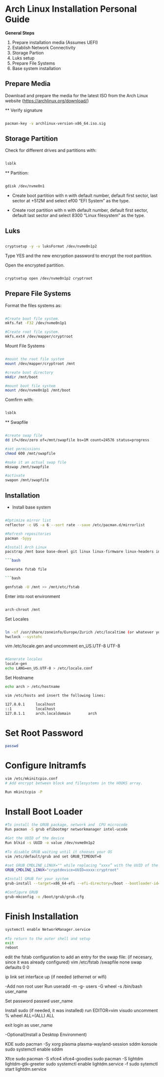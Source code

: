 # Arch Linux Installation Personal Guide

**General Steps**

1. Prepare installation media (Assumes UEFI)
2. Establish Network Connectivity
3. Storage Partion
4. Luks setup
5. Prepare File Systems
5. Base system installation

## Prepare Media 

Download and prepare the media for the latest ISO from the Arch Linux website (https://archlinux.org/download/)

** Verify signature

```bash

pacman-key -v archlinux-version-x86_64.iso.sig

```

## Storage Partition

Check for different drives and partitions with:

```bash

lsblk

```

** Partition:

```bash

gdisk /dev/nvme0n1

```

* Create boot partition with n with default number, default first sector, last sector at +512M and select ef00 “EFI System” as the type.

* Create root partition with n with default number, default first sector, default last sector 
and select 8300 “Linux filesystem” as the type.

## Luks

```bash

cryptsetup -y -v luksFormat /dev/nvme0n1p2

```
Type YES and the new encryption password to encrypt the root partition.

Open the encrypted partition.

```bash

cryptsetup open /dev/nvme0n1p2 cryptroot

```

## Prepare File Systems

Format the files systems as:

```bash

#Create boot file system.
mkfs.fat -F32 /dev/nvme0n1p1

#Create root file system.
mkfs.ext4 /dev/mapper/cryptroot

```

Mount File Systems

```bash

#mount the root file system
mount /dev/mapper/cryptroot /mnt

#create boot directory
mkdir /mnt/boot

#mount boot file system
mount /dev/nvme0n1p1 /mnt/boot
```
Comfirm with:

```bash 

lsblk

```

** Swapfile

```bash

#create swap file
dd if=/dev/zero of=/mnt/swapfile bs=1M count=24576 status=progress

#set permissions
chmod 600 /mnt/swapfile

#make it an actual swap file
mkswap /mnt/swapfile

#activate
swapon /mnt/swapfile

```

## Installation

* Install base system

```bash

#Optimize mirror list
reflector -c US -a 6 --sort rate --save /etc/pacman.d/mirrorlist

#Refresh repositories
pacman -Syyy

#Install Arch Linux
pacstrap /mnt base base-devel git linux linux-firmware linux-headers intel-ucode mkinitcpio lvm2 neovim  

```bash

Generate fstab file

```bash

genfstab -U /mnt >> /mnt/etc/fstab

```

Enter into root environment

```bash

arch-chroot /mnt

```

Set Locales

```bash

ln -sf /usr/share/zoneinfo/Europe/Zurich /etc/localtime (or whatever your timezone is) to set your time zone
hwclock --systohc
```

vim /etc/locale.gen and uncomment en_US.UTF-8 UTF-8

```bash

#Generate locales
locale-gen
echo LANG=en_US.UTF-8 > /etc/locale.conf

```

Set Hostname

```bash
echo arch > /etc/hostname

vim /etc/hosts and insert the following lines:

127.0.0.1     localhost
::1           localhost
127.0.1.1     arch.localdomain        arch

```

# Set Root Password

```bash
passwd
```

# Configure Initramfs

```bash
vim /etc/mkinitcpio.conf 
# Add encrypt between block and filesystems in the HOOKS array.

Run mkinitcpio -P
```

# Install Boot Loader

```bash
#To install the GRUB package, network and  CPU microcode
Run pacman -S grub efibootmgr networkmanager intel-ucode
 
#Get the UUID of the device
Run blkid -s UUID -o value /dev/nvme0n1p2
 
#To disable GRUB waiting until it chooses your OS  
vim /etc/default/grub and set GRUB_TIMEOUT=0

#set GRUB_CMDLINE_LINUX="" while replacing “xxxx” with the UUID of the nvme0n1p2 device to tell GRUB about our encrypted file system
GRUB_CMDLINE_LINUX="cryptdevice=UUID=xxxx:cryptroot"
 
#Install GRUB for your system
grub-install --target=x86_64-efi --efi-directory=/boot --bootloader-id=GRUB

#Configure GRUB
grub-mkconfig -o /boot/grub/grub.cfg
```
# Finish Installation

```bash
systemctl enable NetworkManager.service
 
#To return to the outer shell and setup
exit
reboot
```

edit the fstab configuration to add an entry for the swap file: (if necesary, since it was already configured)
vim /etc/fstab
/swapfile none swap defaults 0 0 

ip link set interface up (if needed (ethernet or wifi)

-Add  non root user
Run useradd -m -g- users -G wheel -s /bin/bash user_name

Set password passwd user_name

Install sudo (if needed, it was installed)
run EDITOR=vim visudo
uncomment % wheel ALL=(ALL) ALL

exit
login as user_name

-Optional(Install a Desktop Environment)

KDE
sudo pacman -Sy xorg plasma plasma-wayland-session sddm konsole
sudo systemctl enable sddm

Xfce
sudo pacman -S xfce4 xfce4-goodies
sudo pacman -S lightdm lightdm-gtk-greeter
sudo systemctl enable lightdm.service -f
sudo sytemctl start lightdm.service

